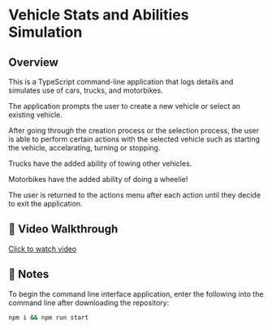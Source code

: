 # Vehicle Stats and Abilities Simulation

## Overview

This is a TypeScript command-line application that logs details and simulates use of cars, trucks, and motorbikes.

The application prompts the user to create a new vehicle or select an existing vehicle.

After going through the creation process or the selection process, the user is able to perform certain actions with the selected vehicle such as starting the vehicle, accelarating, turning or stopping.

Trucks have the added ability of towing other vehicles.

Motorbikes have the added ability of doing a wheelie!

The user is returned to the actions menu after each action until they decide to exit the application.

## 🎥 Video Walkthrough

[Click to watch video](https://www.typescriptlang.org/docs/handbook/2/classes.html)

## 📝 Notes

To begin the command line interface application, enter the following into the command line after downloading the repository:
```bash
npm i && npm run start
```
